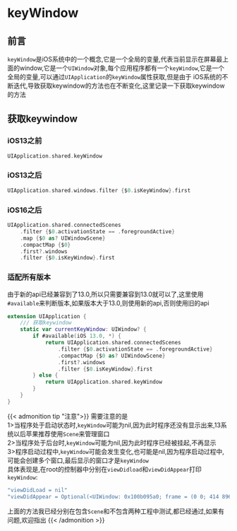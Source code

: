 # keyWindow

<!--more-->
## 前言
`keyWindow`是iOS系统中的一个概念,它是一个全局的变量,代表当前显示在屏幕最上面的window,它是一个`UIWindow`对象,每个应用程序都有一个`keyWindow`,它是一个全局的变量,可以通过`UIApplication`的`keyWindow`属性获取,但是由于
iOS系统的不断迭代,导致获取keywindow的方法也在不断变化,这里记录一下获取keywindow的方法

## 获取keywindow
### iOS13之前
```swift
UIApplication.shared.keyWindow
```
### iOS13之后
```swift
UIApplication.shared.windows.filter {$0.isKeyWindow}.first
```
### iOS16之后
```swift
UIApplication.shared.connectedScenes
    .filter {$0.activationState == .foregroundActive}
    .map {$0 as? UIWindowScene}
    .compactMap {$0}
    .first?.windows
    .filter {$0.isKeyWindow}.first
```
### 适配所有版本
由于新的api已经兼容到了13.0,所以只需要兼容到13.0就可以了,这里使用`#available`来判断版本,如果版本大于13.0,则使用新的api,否则使用旧的api
```swift
extension UIApplication {
    /// 获取keywindow
    static var currentKeyWindow: UIWindow? {
        if #available(iOS 13.0, *) {
            return UIApplication.shared.connectedScenes
                .filter {$0.activationState == .foregroundActive}
                .compactMap {$0 as? UIWindowScene}
                .first?.windows
                .filter {$0.isKeyWindow}.first
        } else {
            return UIApplication.shared.keyWindow
        }
    }
}
```
{{< admonition tip "注意">}}
需要注意的是<br>
1>当程序处于启动状态时,`keyWindow`可能为nil,因为此时程序还没有显示出来,13系统以后苹果推荐使用`Scene`来管理窗口<br>
2>当程序处于后台时,`keyWindow`可能为nil,因为此时程序已经被挂起,不再显示<br>
3>程序启动过程中,`keyWindow`可能会发生变化,也可能是nil,因为程序启动过程中,可能会创建多个窗口,最后显示的窗口才是`keyWindow`<br>
具体表现是,在root的控制器中分别在`viewDidload`和`viewDidAppear`打印`keyWindow`:<br>
```swift
"viewDidLoad = nil"
"viewDidAppear = Optional(<UIWindow: 0x100b095a0; frame = (0 0; 414 896);gestureRecognizers = <NSArray: 0x281662b50>; layer = <UIWindowLayer: 0x281662ac0>>)"
```
上面的方法我已经分别在包含`Scene`和不包含两种工程中测试,都已经通过,如果有问题,欢迎指出
{{< /admonition >}}



